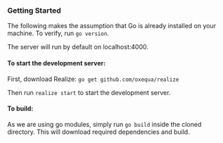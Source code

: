 ### Getting Started

The following makes the assumption that Go is already installed on your machine. To verify, run `go version`.

The server will run by default on localhost:4000.

#### To start the development server:

First, download Realize:
`go get github.com/oxequa/realize`

Then run `realize start` to start the development server.


#### To build:

As we are using go modules, simply run `go build` inside the cloned directory. This will download required dependencies and build.